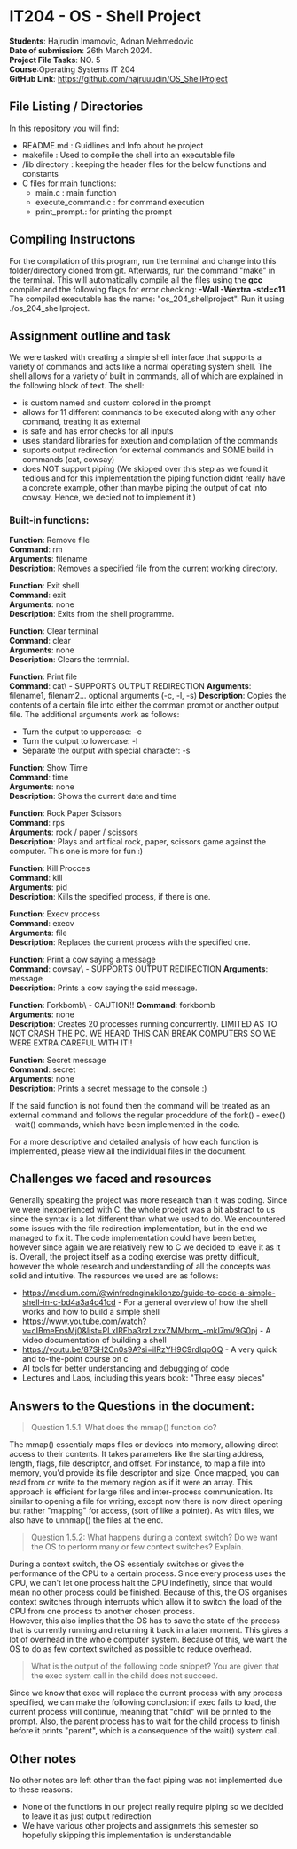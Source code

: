 # IT204 - OS - Shell Project
**Students**: Hajrudin Imamovic, Adnan Mehmedovic\
**Date of submission**: 26th March 2024.\
**Project File Tasks**: NO. 5\
**Course**:Operating Systems IT 204\
**GitHub Link**: https://github.com/hajruuudin/OS_ShellProject

## File Listing / Directories
In this repository you will find:
- README.md : Guidlines and Info about he project
- makefile : Used to compile the shell into an executable file
- /lib directory : keeping the header files for the below functions and constants
- C files for main functions:
    - main.c : main function
    - execute_command.c : for command execution
    - print_prompt.: for printing the prompt

## Compiling Instructons
For the compilation of this program, run the terminal and change into this folder/directory cloned from git. Afterwards, run the command "make" in the terminal. This will automatically compile all the files using the **gcc** compiler and the following flags for error checking: **-Wall -Wextra -std=c11**. The compiled executable has the name: "os_204_shellproject". Run it using ./os_204_shellproject.

## Assignment outline and task
We were tasked with creating a simple shell interface that supports a variety of commands and acts like a normal operating system shell. The shell allows for a variety of built in commands, all of which are explained in the following block of text. The shell:
- is custom named and custom colored in the prompt
- allows for 11 different commands to be executed along with any other command, treating it as external
- is safe and has error checks for all inputs
- uses standard libraries for exeution and compilation of the commands
- suports output redirection for external commands and SOME build in commands (cat, cowsay)
- does NOT support piping (We skipped over this step as we found it tedious and for this implementation the piping function didnt really have a concrete example, other than maybe piping the output of cat into cowsay. Hence, we decied not to implement it )

### Built-in functions:

**Function**: Remove file\
**Command**: rm\
**Arguments**: filename\
**Description**: Removes a specified file from the current working directory.

**Function**: Exit shell\
**Command**: exit\
**Arguments**: none\
**Description**: Exits from the shell programme.

**Function**: Clear terminal\
**Command**: clear\
**Arguments**: none\
**Description**: Clears the termnial.

**Function**: Print file\
**Command**: cat\ - SUPPORTS OUTPUT REDIRECTION
**Arguments**: filename1, filenam2... optional arguments (-c, -l, -s)
**Description**: Copies the contents of a certain file into either the comman prompt or another output file. The additional arguments work as follows:
- Turn the output to uppercase: -c
- Turn the output to lowercase: -l
- Separate the output with special character: -s 

**Function**: Show Time\
**Command**: time\
**Arguments**: none\
**Description**: Shows the current date and time

**Function**: Rock Paper Scissors\
**Command**: rps\
**Arguments**: rock / paper / scissors \
**Description**: Plays and artifical rock, paper, scissors game against the computer. This one is more for fun :)

**Function**: Kill Procces\
**Command**: kill\
**Arguments**: pid\
**Description**: Kills the specified process, if there is one.

**Function**: Execv process\
**Command**: execv\
**Arguments**: file\
**Description**: Replaces the current process with the specified one.

**Function**: Print a cow saying a message\
**Command**: cowsay\ - SUPPORTS OUTPUT REDIRECTION
**Arguments**: message\
**Description**: Prints a cow saying the said message.

**Function**: Forkbomb\ - CAUTION!!
**Command**: forkbomb\
**Arguments**: none\
**Description**: Creates 20 processes running concurrently. LIMITED AS TO NOT CRASH THE PC. WE HEARD THIS CAN BREAK COMPUTERS SO WE WERE EXTRA CAREFUL WITH IT!!

**Function**: Secret message\
**Command**: secret\
**Arguments**: none\
**Description**: Prints a secret message to the console :)


If the said function is not found then the command will be treated as an external command and follows the regular proceddure of the fork() - exec() - wait() commands, which have been implemented in the code.

For a more descriptive and detailed analysis of how each function is implemented, please view all the individual files in the document.

## Challenges we faced and resources
Generally speaking the project was more research than it was coding. Since we were inexperienced with C, the whole proejct was a bit abstract to us since the syntax is a lot different than what we used to do. We encountered some issues with the file redirection implementation, but in the end we managed to fix it. The code implementation could have been better, however since again we are relatively new to C we decided to leave it as it is. Overall, the project itself as a coding exercise was pretty difficult, however the whole research and understanding of all the concepts was solid and intuitive. The resources we used are as follows:
- https://medium.com/@winfrednginakilonzo/guide-to-code-a-simple-shell-in-c-bd4a3a4c41cd - For a general overview of how the shell works and how to build a simple shell
- https://www.youtube.com/watch?v=cIBmeEpsMj0&list=PLxIRFba3rzLzxxZMMbrm_-mkI7mV9G0pj - A video documentation of building a shell
- https://youtu.be/87SH2Cn0s9A?si=iIRzYH9C9rdIqpOQ - A very quick and to-the-point course on c
- AI tools for better understanding and debugging of code
- Lectures and Labs, including this years book: "Three easy pieces"

## Answers to the Questions in the document:
> Question 1.5.1: What does the mmap() function do?

The mmap() essentialy maps files or devices into memory, allowing direct access to their contents. It takes parameters like the starting address, length, flags, file descriptor, and offset. For instance, to map a file into memory, you'd provide its file descriptor and size. Once mapped, you can read from or write to the memory region as if it were an array. This approach is efficient for large files and inter-process communication. Its similar to opening a file for writing, except now there is now direct opening but rather "mapping" for access, (sort of like a pointer). As with files, we also have to unnmap() the files at the end.

> Question 1.5.2: What happens during a context switch? Do we want the OS to perform many or few context switches? Explain.

During a context switch, the OS essentialy switches or gives the performance of the CPU to a certain process. Since every process uses the CPU, we can't let one process halt the CPU indefinetly, since that would mean no other process could be finished. Because of this, the OS organises context switches through interrupts which allow it to switch the load of the CPU from one process to another chosen process.\
However, this also implies that the OS has to save the state of the process that is currently running and returning it back in a later moment. This gives a lot of overhead in the whole computer system. Because of this, we want the OS to do as few context switched as possible to reduce overhead.

> What is the output of the following code snippet? You are given that the exec system call in the child does not succeed.

Since we know that exec will replace the current process with any process specified, we can make the following conclusion: if exec fails to load, the current process will continue, meaning that "child" will be printed to the prompt. Also, the parent process has to wait for the child process to finish before it prints "parent", which is a consequence of the wait() system call.

## Other notes
No other notes are left other than the fact piping was not implemented due to these reasons:
- None of the functions in our project really require piping so we decided to leave it as just output redirection
- We have various other projects and assignmets this semester so hopefully skipping this implementation is understandable
